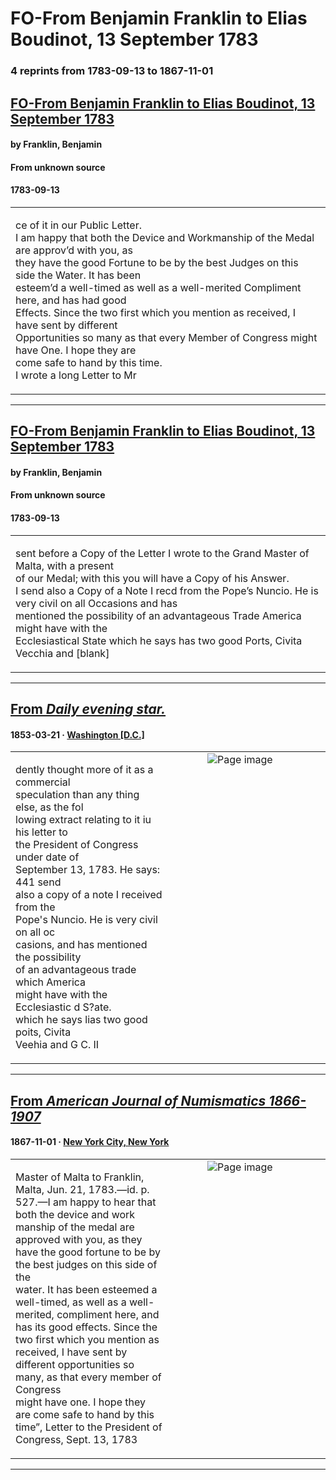 
# FO-From Benjamin Franklin to Elias Boudinot, 13 September 1783

### 4 reprints from 1783-09-13 to 1867-11-01

## [FO-From Benjamin Franklin to Elias Boudinot, 13 September 1783](https://founders.archives.gov/documents/Franklin/01-40-02-0393)

#### by Franklin, Benjamin

#### From unknown source

#### 1783-09-13

<table style="width: 100%;"><tr><td style="width: 50%">

ce of it in our Public Letter.  
I am happy that both the Device and Workmanship of the Medal are approv’d with you, as  
they have the good Fortune to be by the best Judges on this side the Water. It has been  
esteem’d a well-timed as well as a well-merited Compliment here, and has had good  
Effects. Since the two first which you mention as received, I have sent by different  
Opportunities so many as that every Member of Congress might have One. I hope they are  
come safe to hand by this time.  
I wrote a long Letter to Mr
</td></tr></table>

---

## [FO-From Benjamin Franklin to Elias Boudinot, 13 September 1783](https://founders.archives.gov/documents/Franklin/01-40-02-0393)

#### by Franklin, Benjamin

#### From unknown source

#### 1783-09-13

<table style="width: 100%;"><tr><td style="width: 50%">

sent before a Copy of the Letter I wrote to the Grand Master of Malta, with a present  
of our Medal; with this you will have a Copy of his Answer.  
I send also a Copy of a Note I recd from the Pope’s Nuncio. He is very civil on all Occasions and has  
mentioned the possibility of an advantageous Trade America might have with the  
Ecclesiastical State which he says has two good Ports, Civita Vecchia and [blank]
</td></tr></table>

---

## [From _Daily evening star._](https://chroniclingamerica.loc.gov/lccn/sn83045461/1853-03-21/ed-1/seq-2)

#### 1853-03-21 &middot; [Washington [D.C.]](http://dbpedia.org/resource/Washington%2C_D.C.)

<table style="width: 100%;"><tr><td style="width: 50%">

  
dently thought more of it as a commercial  
speculation than any thing else, as the fol­  
lowing extract relating to it iu his letter to  
the President of Congress under date of  
September 13, 1783. He says: 441 send  
also a copy of a note I received from the  
Pope&#x27;s Nuncio. He is very civil on all oc­  
casions, and has mentioned the possibility  
of an advantageous trade which America  
might have with the Ecclesiastic d S?ate.  
which he says lias two good poits, Civita  
Veehia and G C. II
</td><td style="width: 50%; max-height: 75%; margin: auto; display: block;">
<img alt="Page image" src="https://chroniclingamerica.loc.gov/iiif/2/dlc_ibizanhound_ver01%2Fdata%2Fsn83045461%2F00280654000%2F1853032101%2F0296.jp2/pct:61.132718,53.474813,19.717226,9.465692/!600,600/0/default.jpg"/>
</td>
</tr></table>

---

## [From _American Journal of Numismatics 1866-1907_](https://archive.org/details/sim_american-journal-of-numismatics_1867-11_2_7/page/n3/mode/1up?view=theater)

#### 1867-11-01 &middot; [New York City, New York](http://dbpedia.org/resource/New_York_City)

<table style="width: 100%;"><tr><td style="width: 50%">

  
Master of Malta to Franklin, Malta, Jun. 21, 1783.—id. p. 527.—I am happy to hear that both the device and work  
manship of the medal are approved with you, as they have the good fortune to be by the best judges on this side of the  
water. It has been esteemed a well-timed, as well as a well-merited, compliment here, and has its good effects. Since the  
two first which you mention as received, I have sent by different opportunities so many, as that every member of Congress  
might have one. I hope they are come safe to hand by this time”, Letter to the President of Congress, Sept. 13, 1783
</td><td style="width: 50%; max-height: 75%; margin: auto; display: block;">
<img alt="Page image" src="https://iiif.archive.org/iiif/sim_american-journal-of-numismatics_1867-11_2_7&#0036;3/pct:18.168055,80.816714,76.230129,5.104463/600,/0/default.jpg"/>
</td>
</tr></table>

---

